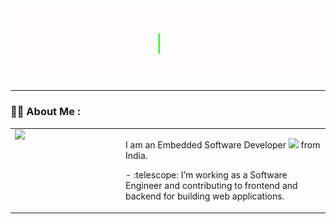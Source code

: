 <div id="header" align="center">
  <img src="Hello_Animation_GiF.gif" width="auto" height="auto"/>
</div>

---

### :woman_technologist: About Me :
<table style="width: 100%; table-layout: fixed; border-collapse: collapse; border: none;">
  <tr>
    <td style="width: 150px; padding-right: 20px; vertical-align: top; border: none; border-color: transparent;">
      <img src="https://media.giphy.com/media/tT2FEbKu63KxdFubmY/giphy.gif" width="100" style="display: block;">
    </td>
    <td style="vertical-align: top; border: none; border-color: transparent;">
      <p>I am an Embedded Software Developer <img src="https://64.media.tumblr.com/5b65a7018aea3037d28f62bbef78c6fb/tumblr_otlv7mzQov1vq24vjo1_500.gifv" width="30"> from India.</p>
      <p>- :telescope: I’m working as a Software Engineer and contributing to frontend and backend for building web applications.</p>
    </td>
  </tr>
</table>
